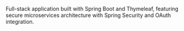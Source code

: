 Full-stack application built with Spring Boot and Thymeleaf, featuring secure microservices architecture with Spring Security and OAuth integration. 
